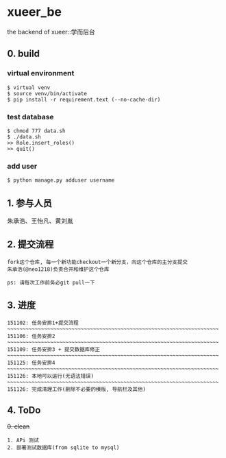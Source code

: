 # xueer_be

  the backend of xueer::学而后台
  
## 0. build
### virtual environment

    $ virtual venv
    $ source venv/bin/activate
    $ pip install -r requirement.text (--no-cache-dir)
    
### test database

    $ chmod 777 data.sh
    $ ./data.sh
    >> Role.insert_roles()
    >> quit()
    
### add user

    $ python manage.py adduser username

## 1. 参与人员

  朱承浩、王怡凡、黄刘胤

## 2. 提交流程

	fork这个仓库, 每一个新功能checkout一个新分支，向这个仓库的主分支提交
	朱承浩(@neo1218)负责合并和维护这个仓库

	ps: 请每次工作前务必git pull一下

## 3. 进度

	151102: 任务安排1+提交流程
	~~~~~~~~~~~~~~~~~~~~~~~~~~~~~~~~~~~~~~~~~~~~~~~~~~~~~~~~~~~~~~~~~~~~~
	151106: 任务安排2
	~~~~~~~~~~~~~~~~~~~~~~~~~~~~~~~~~~~~~~~~~~~~~~~~~~~~~~~~~~~~~~~~~~~~~
	151109: 任务安排3 + 提交数据库修正
	~~~~~~~~~~~~~~~~~~~~~~~~~~~~~~~~~~~~~~~~~~~~~~~~~~~~~~~~~~~~~~~~~~~~~
	151125: 任务安排4
	~~~~~~~~~~~~~~~~~~~~~~~~~~~~~~~~~~~~~~~~~~~~~~~~~~~~~~~~~~~~~~~~~~~~~
	151126: 本地可以运行(无语法错误)
	~~~~~~~~~~~~~~~~~~~~~~~~~~~~~~~~~~~~~~~~~~~~~~~~~~~~~~~~~~~~~~~~~~~~~
	151126: 完成清理工作(删除不必要的模版, 导航栏及其他)
	
	
## 4. ToDo
~~0. clean~~

    1. APi 测试
    2. 部署测试数据库(from sqlite to mysql)

